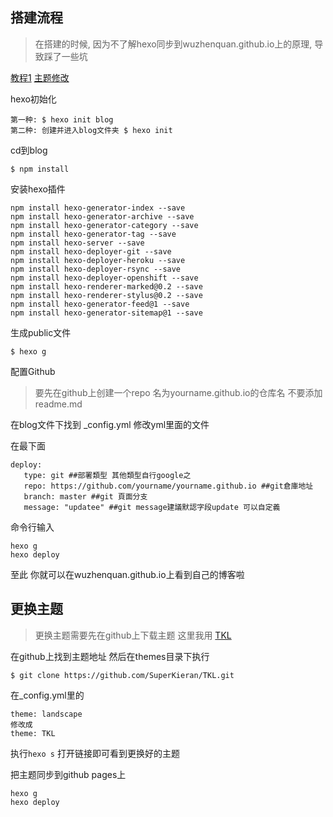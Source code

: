 ## 搭建流程
> 在搭建的时候, 因为不了解hexo同步到wuzhenquan.github.io上的原理, 导致踩了一些坑

[教程1](http://www.jianshu.com/p/73779eacb494)
[主题修改](http://www.jianshu.com/p/70343b7c2fd3)

hexo初始化

	第一种: $ hexo init blog
	第二种: 创建并进入blog文件夹 $ hexo init
	
cd到blog

	$ npm install
	
安装hexo插件

	npm install hexo-generator-index --save
	npm install hexo-generator-archive --save
	npm install hexo-generator-category --save
	npm install hexo-generator-tag --save
	npm install hexo-server --save
	npm install hexo-deployer-git --save
	npm install hexo-deployer-heroku --save
	npm install hexo-deployer-rsync --save
	npm install hexo-deployer-openshift --save
	npm install hexo-renderer-marked@0.2 --save
	npm install hexo-renderer-stylus@0.2 --save
	npm install hexo-generator-feed@1 --save
	npm install hexo-generator-sitemap@1 --save
	
生成public文件

	$ hexo g
	
配置Github

> 要先在github上创建一个repo 名为yourname.github.io的仓库名 不要添加readme.md

在blog文件下找到 _config.yml 修改yml里面的文件

在最下面

	deploy:
	   type: git ##部署類型 其他類型自行google之
	   repo: https://github.com/yourname/yourname.github.io ##git倉庫地址
	   branch: master ##git 頁面分支
	   message: "updatee" ##git message建議默認字段update 可以自定義

命令行输入
	
	hexo g
	hexo deploy	   

至此 你就可以在wuzhenquan.github.io上看到自己的博客啦

## 更换主题
> 更换主题需要先在github上下载主题 这里我用 [TKL](https://github.com/SuperKieran/TKL)

在github上找到主题地址 然后在themes目录下执行
	
	$ git clone https://github.com/SuperKieran/TKL.git

在_config.yml里的

	theme: landscape
	修改成
	theme: TKL
	
执行`hexo s` 打开链接即可看到更换好的主题

把主题同步到github pages上

	hexo g
	hexo deploy



	